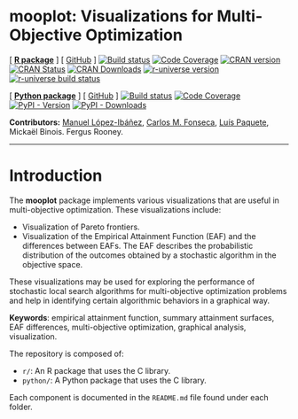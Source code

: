 **mooplot**: Visualizations for Multi-Objective Optimization
========================================================
<!-- badges: start -->
[ [**R package**][r-mooplot-homepage] ] [ [GitHub][r-mooplot-github] ] [![Build status][r-build-badge]][r-build-link] [![Code Coverage][r-coverage-badge]][r-coverage-link] [![CRAN version](https://www.r-pkg.org/badges/version-last-release/mooplot)][r-mooplot-cran]
[![CRAN Status](https://www.r-pkg.org/badges/version-last-release/mooplot)](https://cran.r-project.org/web/checks/check_results_mooplot.html)
[![CRAN Downloads](https://cranlogs.r-pkg.org/badges/grand-total/mooplot)][r-mooplot-cran]
[![r-universe version][r-universe-version-badge]](https://multi-objective.r-universe.dev/mooplot)
[![r-universe build status][r-universe-build-badge]](https://github.com/r-universe/multi-objective/actions/workflows/build.yml)

[ [**Python package**][py-mooplot-homepage] ] [ [GitHub][py-mooplot-github] ] [![Build status][py-build-badge]][py-build-link] [![Code Coverage][py-coverage-badge]][py-coverage-link] [![PyPI - Version](https://img.shields.io/pypi/v/mooplot)][py-mooplot-pypi] [![PyPI - Downloads](https://img.shields.io/pypi/dm/mooplot?color=blue)][py-mooplot-pypi]
<!-- badges: end -->

**Contributors:**
    [Manuel López-Ibáñez](https://lopez-ibanez.eu),
    [Carlos M. Fonseca](https://eden.dei.uc.pt/~cmfonsec/),
    [Luís Paquete](https://eden.dei.uc.pt/~paquete/),
    Mickaël Binois.
    Fergus Rooney.

---------------------------------------

Introduction
============

The **mooplot** package implements various visualizations that are useful in
multi-objective optimization. These visualizations include:

 * Visualization of Pareto frontiers.
 * Visualization of the Empirical Attainment Function (EAF) and the differences
between EAFs. The EAF describes the probabilistic distribution of the outcomes
obtained by a stochastic algorithm in the objective space.

These visualizations may be used for exploring the performance of stochastic local
search algorithms for multi-objective optimization problems and help in identifying
certain algorithmic behaviors in a graphical way.

**Keywords**: empirical attainment function, summary attainment surfaces, EAF
differences, multi-objective optimization, graphical analysis, visualization.

The repository is composed of:

 * `r/`: An R package that uses the C library.
 * `python/`: A Python package that uses the C library.

Each component is documented in the `README.md` file found under each folder.


[py-build-badge]: https://github.com/multi-objective/mooplot/workflows/Python/badge.svg
[py-build-link]: https://github.com/multi-objective/mooplot/actions/workflows/python.yaml
[py-coverage-badge]: https://codecov.io/gh/multi-objective/mooplot/branch/main/graph/badge.svg?flag=python
[py-coverage-link]: https://app.codecov.io/gh/multi-objective/mooplot/tree/main/python
[py-mooplot-github]: https://github.com/multi-objective/mooplot/tree/main/python#readme
[py-mooplot-homepage]: https://multi-objective.github.io/mooplot/python
[py-mooplot-pypi]: https://pypi.org/project/mooplot/
[r-build-badge]: https://github.com/multi-objective/mooplot/workflows/R/badge.svg
[r-build-link]: https://github.com/multi-objective/mooplot/actions/workflows/R.yaml
[r-coverage-badge]: https://codecov.io/gh/multi-objective/mooplot/branch/main/graph/badge.svg?flag=R
[r-coverage-link]: https://app.codecov.io/gh/multi-objective/mooplot/tree/main/r
[r-mooplot-cran]: https://cran.r-project.org/package=mooplot
[r-mooplot-github]: https://github.com/multi-objective/mooplot/tree/main/r#readme
[r-mooplot-homepage]: https://multi-objective.github.io/mooplot/r/
[r-universe-version-badge]: https://multi-objective.r-universe.dev/badges/mooplot
[r-universe-build-badge]: https://github.com/r-universe/multi-objective/actions/workflows/build.yml/badge.svg
